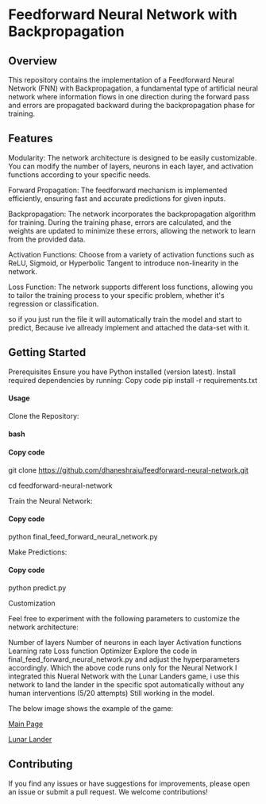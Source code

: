 # Feedforward Neural Network with Backpropagation
## Overview
This repository contains the implementation of a Feedforward Neural Network (FNN) with Backpropagation, a fundamental type of artificial neural network where information flows in one direction during the forward pass and errors are propagated backward during the backpropagation phase for training.

## Features
Modularity: The network architecture is designed to be easily customizable. You can modify the number of layers, neurons in each layer, and activation functions according to your specific needs.

Forward Propagation: The feedforward mechanism is implemented efficiently, ensuring fast and accurate predictions for given inputs.

Backpropagation: The network incorporates the backpropagation algorithm for training. During the training phase, errors are calculated, and the weights are updated to minimize these errors, allowing the network to learn from the provided data.

Activation Functions: Choose from a variety of activation functions such as ReLU, Sigmoid, or Hyperbolic Tangent to introduce non-linearity in the network.

Loss Function: The network supports different loss functions, allowing you to tailor the training process to your specific problem, whether it's regression or classification.

so if you just run the file it will automatically train the model and start to predict, Because ive allready implement and attached the data-set with it.

## Getting Started
Prerequisites
Ensure you have Python installed (version latest).
Install required dependencies by running:
Copy code
pip install -r requirements.txt
#### Usage
Clone the Repository:

#### bash
#### Copy code
git clone https://github.com/dhaneshraju/feedforward-neural-network.git

cd feedforward-neural-network

Train the Neural Network:

#### Copy code
python final_feed_forward_neural_network.py

Make Predictions:

#### Copy code
python predict.py

Customization

Feel free to experiment with the following parameters to customize the network architecture:

Number of layers
Number of neurons in each layer
Activation functions
Learning rate
Loss function
Optimizer
Explore the code in final_feed_forward_neural_network.py and adjust the hyperparameters accordingly.
Which the above code runs only for the Neural Network
I integrated this Nueral Network with the Lunar Landers game, i use this network to land the lander in the specific spot automatically without any human interventions
(5/20 attempts) Still working in the model.

The below image shows the example of the game:

[Main Page](/Main-FFN/Image-Source/1.png)


[Lunar Lander](/Main-FFN/Image-Source/2.png)


## Contributing
If you find any issues or have suggestions for improvements, please open an issue or submit a pull request. We welcome contributions!
